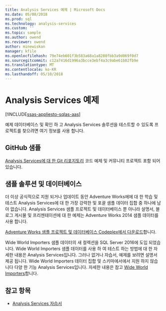 ```yaml
---
title: Analysis Services 예제 | Microsoft Docs
ms.date: 05/08/2018
ms.prod: sql
ms.technology: analysis-services
ms.custom: ''
ms.topic: sample
ms.author: owend
ms.reviewer: owend
author: minewiskan
manager: kfile
ms.openlocfilehash: 79e74eb601f3b583a68a1a8280fbb3a9d069f0d7
ms.sourcegitcommit: c12a7416d1996a3bcce3ebf4a3c9abe61b02fb9e
ms.translationtype: MT
ms.contentlocale: ko-KR
ms.lasthandoff: 05/10/2018
---
```

# <a name="analysis-services-samples"></a>Analysis Services 예제
[!INCLUDE[ssas-appliesto-sqlas-aas](../includes/ssas-appliesto-sqlas-aas.md)]

  예제 데이터베이스 및 확인 하 고 Analysis Services 솔루션을 테스트할 수 있도록 프로젝트를 찾으려면 여기 정보를 사용 합니다.
  

## <a name="samples-on-github"></a>GitHub 샘플

[Analysis Services에 대 한 Git 리포지토리](https://github.com/Microsoft/Analysis-Services) 코드 예제 및 커뮤니티 프로젝트 포함 되어 있습니다.

## <a name="sample-solutions-and-databases"></a>샘플 솔루션 및 데이터베이스  

더 이상 공식적으로 지원 되거나 업데이트 동안 Adventure Works에에 대 한 학습 및 테스트 Analysis Services에 대 한 가장 강력한 및 포괄 샘플 데이터 집합 중 하나에 남아 없습니다. Analysis Services 샘플 프로젝트 및 데이터베이스 뿐 아니라 설명서, 블로그 게시물 및 프리젠테이션에 대 한 예제는 Adventure Works 2014 샘플 데이터를 사용 합니다.

[Adventure Works 샘플 프로젝트 및 데이터베이스 Codeplex에서 다운로드](https://msftdbprodsamples.codeplex.com/releases/view/125550)합니다.

Wide World Importers 샘플 데이터의 새 컬렉션을 SQL Server 2016에 도입 되었습니다. Wide World Importers 샘플 데이터를 사용 하 여 테스트 하는 방법에 대 한 자세한 내용은 Analysis Services입니다. 그러나 없거나 자습서, 예제를 보려면 설명서 제공 됩니다. Wide World Importers 데이터 집합 및 스키마에서에서 지원 하지 않습니다 다양 한 기능 Analysis Services입니다. 자세한 내용은 참고 [Wide World Importers](https://msdn.microsoft.com/library/mt734199)합니다.


  
## <a name="see-also"></a>참고 항목  
*   [Analysis Services 자습서](../analysis-services/analysis-services-tutorials-ssas.md)

  
  
